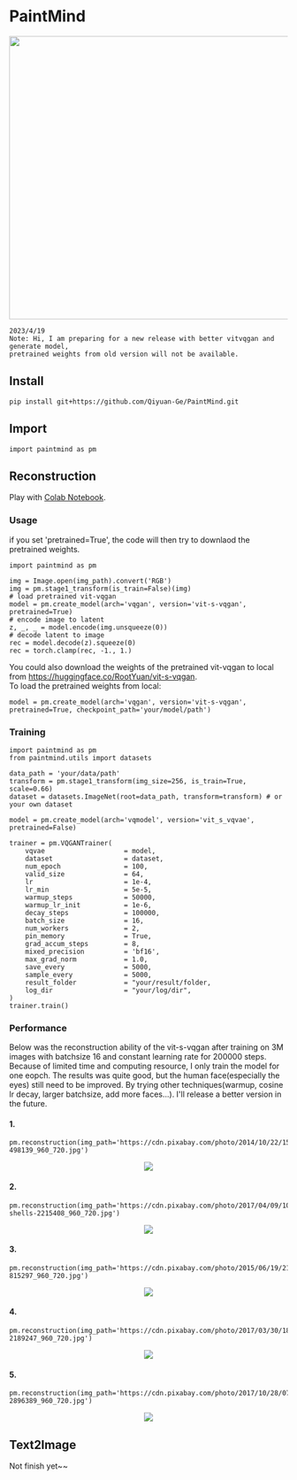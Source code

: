 # PaintMind
<div align=center>
<img src="https://github.com/Qiyuan-Ge/PaintMind/blob/main/assets/A_beautiful_girl_celebrating_her_birthday.png?raw=true" width="512">
</div>

````
2023/4/19
Note: Hi, I am preparing for a new release with better vitvqgan and generate model, 
pretrained weights from old version will not be available.
````

## Install
````
pip install git+https://github.com/Qiyuan-Ge/PaintMind.git
````

## Import
````
import paintmind as pm
````

## Reconstruction
Play with [Colab Notebook](https://colab.research.google.com/drive/1J8M97_HDAVXWQB4qp6yIBI7nPs-ZGXQz?usp=sharing).

### Usage
if you set 'pretrained=True', the code will then try to downlaod the pretrained weights.
````
import paintmind as pm

img = Image.open(img_path).convert('RGB')
img = pm.stage1_transform(is_train=False)(img)
# load pretrained vit-vqgan
model = pm.create_model(arch='vqgan', version='vit-s-vqgan', pretrained=True)
# encode image to latent
z, _, _ = model.encode(img.unsqueeze(0))
# decode latent to image
rec = model.decode(z).squeeze(0)
rec = torch.clamp(rec, -1., 1.)
````
You could also download the weights of the pretrained vit-vqgan to local from https://huggingface.co/RootYuan/vit-s-vqgan.  
To load the pretrained weights from local:
````
model = pm.create_model(arch='vqgan', version='vit-s-vqgan', pretrained=True, checkpoint_path='your/model/path')
````
### Training
````
import paintmind as pm
from paintmind.utils import datasets

data_path = 'your/data/path'
transform = pm.stage1_transform(img_size=256, is_train=True, scale=0.66)
dataset = datasets.ImageNet(root=data_path, transform=transform) # or your own dataset

model = pm.create_model(arch='vqmodel', version='vit_s_vqvae', pretrained=False)

trainer = pm.VQGANTrainer(
    vqvae                    = model,
    dataset                  = dataset,
    num_epoch                = 100,
    valid_size               = 64,
    lr                       = 1e-4,
    lr_min                   = 5e-5,
    warmup_steps             = 50000,
    warmup_lr_init           = 1e-6,
    decay_steps              = 100000,
    batch_size               = 16,
    num_workers              = 2,
    pin_memory               = True,
    grad_accum_steps         = 8,
    mixed_precision          = 'bf16',
    max_grad_norm            = 1.0,
    save_every               = 5000,
    sample_every             = 5000,
    result_folder            = "your/result/folder,
    log_dir                  = "your/log/dir",
)
trainer.train()
````
### Performance
Below was the reconstruction ability of the vit-s-vqgan after training on 3M images with batchsize 16 and constant learning rate for 200000 steps. Because of limited time and computing resource, I only train the model for one eopch. The results was quite good, but the human face(especially the eyes) still need to be improved. By trying other techniques(warmup, cosine lr decay, larger batchsize, add more faces...). I'll release a better version in the future.
#### 1.
````
pm.reconstruction(img_path='https://cdn.pixabay.com/photo/2014/10/22/15/47/squirrel-498139_960_720.jpg')
````
<div align=center>
<img src="https://github.com/Qiyuan-Ge/PaintMind/blob/main/assets/rec_1.png?raw=true">
</div>

#### 2.
````
pm.reconstruction(img_path='https://cdn.pixabay.com/photo/2017/04/09/10/44/sea-shells-2215408_960_720.jpg')
````
<div align=center>
<img src="https://github.com/Qiyuan-Ge/PaintMind/blob/main/assets/rec_2.png?raw=true">
</div>

#### 3.
````
pm.reconstruction(img_path='https://cdn.pixabay.com/photo/2015/06/19/21/24/avenue-815297_960_720.jpg')
````
<div align=center>
<img src="https://github.com/Qiyuan-Ge/PaintMind/blob/main/assets/rec_3.png?raw=true">
</div>

#### 4.
````
pm.reconstruction(img_path='https://cdn.pixabay.com/photo/2017/03/30/18/17/girl-2189247_960_720.jpg')
````
<div align=center>
<img src="https://github.com/Qiyuan-Ge/PaintMind/blob/main/assets/rec_4.png?raw=true">
</div>

#### 5.
````
pm.reconstruction(img_path='https://cdn.pixabay.com/photo/2017/10/28/07/47/woman-2896389_960_720.jpg')
````
<div align=center>
<img src="https://github.com/Qiyuan-Ge/PaintMind/blob/main/assets/rec_5.png?raw=true">
</div>

## Text2Image
Not finish yet~~
